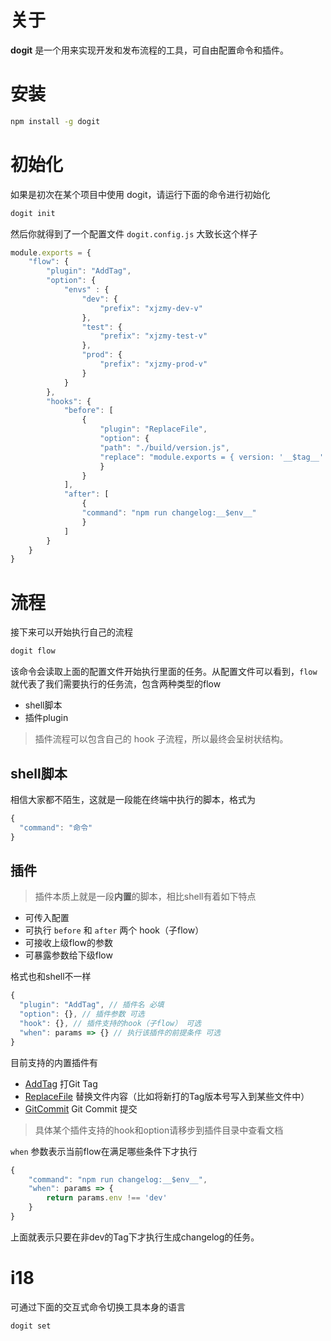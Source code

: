 # 关于

**dogit** 是一个用来实现开发和发布流程的工具，可自由配置命令和插件。

# 安装

```bash
npm install -g dogit
```

# 初始化

如果是初次在某个项目中使用 dogit，请运行下面的命令进行初始化

```bash
dogit init
```
然后你就得到了一个配置文件 `dogit.config.js` 大致长这个样子


```js
module.exports = {
    "flow": {
        "plugin": "AddTag",
        "option": {
            "envs" : {
                "dev": {
                    "prefix": "xjzmy-dev-v"
                },
                "test": {
                    "prefix": "xjzmy-test-v"
                },
                "prod": {
                    "prefix": "xjzmy-prod-v"
                }
            }
        },
        "hooks": {
            "before": [
                {
                    "plugin": "ReplaceFile",
                    "option": {
                    "path": "./build/version.js",
                    "replace": "module.exports = { version: '__$tag__' }"
                    }
                }
            ],
            "after": [
                {
                "command": "npm run changelog:__$env__"
                }
            ]
        }
    }
}
```


# 流程
接下来可以开始执行自己的流程

```bash
dogit flow
```

该命令会读取上面的配置文件开始执行里面的任务。从配置文件可以看到，`flow` 就代表了我们需要执行的任务流，包含两种类型的flow

- shell脚本
- 插件plugin

> 插件流程可以包含自己的 hook 子流程，所以最终会呈树状结构。


## shell脚本

相信大家都不陌生，这就是一段能在终端中执行的脚本，格式为

```js
{
  "command": "命令"
}
```

## 插件

> 插件本质上就是一段**内置**的脚本，相比shell有着如下特点

- 可传入配置
- 可执行 `before` 和 `after` 两个 hook（子flow）
- 可接收上级flow的参数
- 可暴露参数给下级flow


格式也和shell不一样

```js
{
  "plugin": "AddTag", // 插件名 必填
  "option": {}, // 插件参数 可选
  "hook": {}, // 插件支持的hook（子flow） 可选
  "when": params => {} // 执行该插件的前提条件 可选
}
```

目前支持的内置插件有

- [AddTag](./plugin/AddTag)  打Git Tag
- [ReplaceFile](./plugin/ReplaceFile) 替换文件内容（比如将新打的Tag版本号写入到某些文件中）
- [GitCommit](./plugin/GitCommit) Git Commit 提交


> 具体某个插件支持的hook和option请移步到插件目录中查看文档


`when` 参数表示当前flow在满足哪些条件下才执行

```js
{
    "command": "npm run changelog:__$env__",
    "when": params => {
        return params.env !== 'dev'
    }
}
```

上面就表示只要在非dev的Tag下才执行生成changelog的任务。


# i18

可通过下面的交互式命令切换工具本身的语言

```bash
dogit set
```
